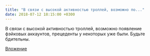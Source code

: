 ```yaml
---
title: "В связи с высокой активностью троллей, возможно по..."
date: 2018-07-12 18:15:00 +0300
---
```


В связи с высокой активностью троллей, возможно появление фэйковых аккаунтов, прецеденты у некоторых уже были. Будьте бдительны.

[Вложение](/assets/vk_photos/4/cD52QMsO7Rs.jpg)
